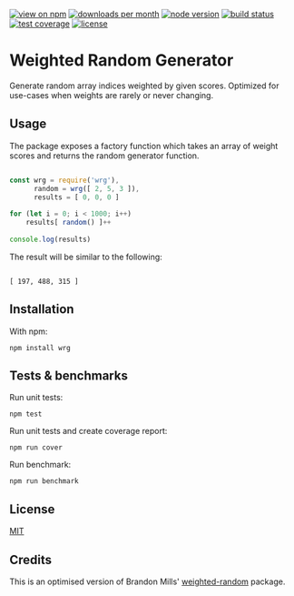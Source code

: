 [![view on npm](http://img.shields.io/npm/v/wrg.svg?style=flat-square)](https://www.npmjs.com/package/wrg)
[![downloads per month](http://img.shields.io/npm/dm/wrg.svg?style=flat-square)](https://www.npmjs.com/package/wrg)
[![node version](https://img.shields.io/badge/node-%3E=0.8-brightgreen.svg?style=flat-square)](https://nodejs.org/download)
[![build status](https://img.shields.io/travis/schwarzkopfb/wrg.svg?style=flat-square)](https://travis-ci.org/schwarzkopfb/wrg)
[![test coverage](https://img.shields.io/coveralls/schwarzkopfb/wrg.svg?style=flat-square)](https://coveralls.io/github/schwarzkopfb/wrg)
[![license](https://img.shields.io/npm/l/wrg.svg?style=flat-square)](https://github.com/schwarzkopfb/wrg/blob/master/LICENSE)

# Weighted Random Generator

Generate random array indices weighted by given scores. Optimized for use-cases when weights are rarely or never changing.

## Usage

The package exposes a factory function which takes an array of weight scores and returns the random generator function.

```js

const wrg = require('wrg'),
      random = wrg([ 2, 5, 3 ]),
      results = [ 0, 0, 0 ]
      
for (let i = 0; i < 1000; i++)
    results[ random() ]++
    
console.log(results)

```

The result will be similar to the following:

```

[ 197, 488, 315 ]

```

## Installation

With npm:

    npm install wrg

## Tests & benchmarks

Run unit tests:

    npm test

Run unit tests and create coverage report:

    npm run cover

Run benchmark:

    npm run benchmark

## License

[MIT](/LICENSE)

## Credits

This is an optimised version of Brandon Mills' [weighted-random](https://github.com/btmills/weighted-random) package.
 